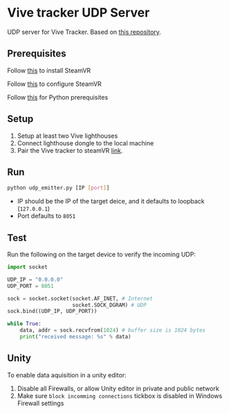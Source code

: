 # Vive tracker UDP Server

UDP server for Vive Tracker.
Based on [this repository](https://github.com/TriadSemi/triad_openvr).

## Prerequisites 
Follow [this](https://www.acer.com/ac/en/US/content/windows-mixed-reality-setup-steamvr) to install SteamVR

Follow [this](http://help.triadsemi.com/en/articles/836917-steamvr-tracking-without-an-hmd) to configure SteamVR

Follow [this](https://github.com/cmbruns/pyopenvr) for Python prerequisites

## Setup 
1. Setup at least two Vive lighthouses
2. Connect lighthouse dongle to the local machine
3. Pair the Vive tracker to steamVR [link](https://www.vive.com/us/support/wireless-tracker/category_howto/pairing-vive-tracker.html).


## Run 
```bash
python udp_emitter.py [IP [port]]
```

* IP should be the IP of the target deice, and it defaults to loopback (`127.0.0.1`)
* Port defaults to `8051`

## Test

Run the following on the target device to verify the incoming UDP:

```python
import socket

UDP_IP = "0.0.0.0"
UDP_PORT = 8051

sock = socket.socket(socket.AF_INET, # Internet
                     socket.SOCK_DGRAM) # UDP
sock.bind((UDP_IP, UDP_PORT))

while True:
    data, addr = sock.recvfrom(1024) # buffer size is 1024 bytes
    print("received message: %s" % data)
```


## Unity
To enable data aquisition in a unity editor:
1. Disable all Firewalls, or allow Unity editor in private and public network
2. Make sure `block incomming connections` tickbox is disabled in Windows Firewall settings